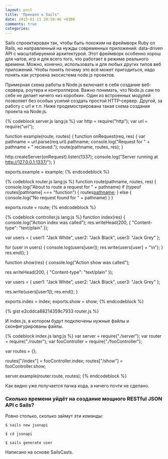 ```yaml
---
layout: post
title: "Приквел к Sails"
date: 2015-01-11 20:50:46 +0300
comments: true
categories:
---
```


Sails спроектирован так, чтобы быть похожим на фреймворк Ruby on Rails, но направленный на нужды современных приложений: data-driven API с масштабируемой архитектурой. Этот фреймворк особенно хорош для чатов, игр и для всего того, что работает в режиме реального времени. Можно, конечно, использовать и для любых других типов веб приложений. Чтобы понять почему это всё может пригодиться,  надо понять как устроена экосистема node.js проектов.

<!--more-->

Примерная схема работы в Node.js включает в себя создание веб-сервера, роутера и контроллеров.
Важно понимать, что Node.js сам по себе не делает ничего «из коробки». Один из встроенных модулей позволяет без особых усилий создать простой HTTP-сервер. Другой, за работу с url и т.п. Ниже продемострирована такая схема создания проекта на Node.js.

{% codeblock server.js lang:js %}
var http = require("http");
var url = require("url");

function example(route, routes) {
  function onRequest(req, res) {
    var pathname = url.parse(req.url).pathname;
    console.log("Request for " + pathname + " recieved.");
    route(pathname, routes, res);
  }

  http.createServer(onRequest).listen(1337);
  console.log("Server running at http://127.0.0.1:1337/");
}

exports.example = example;
{% endcodeblock %}

{% codeblock router.js lang:js %}
function route(pathname, routes, res) {
  console.log("About to route a request for " + pathname)
  if (typeof routes[pathname] === "function") {
    routes[pathname](res);
  } else {
      console.log("No request found for " + pathname)
  }
}

exports.route = route;
{% endcodeblock %}

{% codeblock controller.js lang:js %}
function index(res) {
  console.log("Action index was called");
  res.writeHead(200, {
    "Content-type": "text/plain"
  });  

  var users = {
    user1: "Jack White",
    user2: "Jack Black",
    user3: "Jack Grey"
  };

  for (user in users) {
    console.log(users[user]);
    res.write(users[user] + "\n");
  }
  res.end();
}

function show(res) {
  console.log("Action show was called");

  res.writeHead(200, {
    "Content-type": "text/plain"
  });

  var users = {
    user1: "Jack White",
    user2: "Jack Black",
    user3: "Jack Grey"
  };

  res.write(users[user1]);
  res.end();
}

exports.index = index;
exports.show = show;
{% endcodeblock %}

{% gist e2cddca88214359c7933 router.js %}

И index.js, в котором будут подключены нужные файлы и сконфигурированы файлы.

{% codeblock index.js lang:js %}
var server = require("./server");
var router = require("./router");
var fooController = require("./fooController");

var routes = {};

routes["/index"] = fooController.index;
routes["/show"] = fooController.show;

server.example(router.route, routes);
{% endcodeblock %}

Как видно уже получается пачка кода, а ничего почти не сделано.

### Сколько времени уйдёт на создание мощного RESTful JSON API c Sails?

Ровно столько, сколько займут эти команды:


`$ sails new jsonapi`

`$ cd jsonapi`

`$ sails generate user`

Написано на основе SailsCasts.
